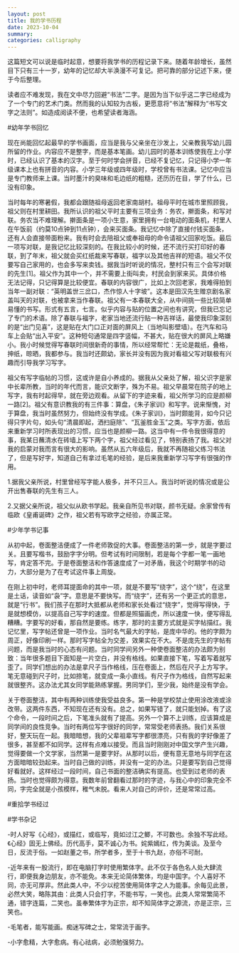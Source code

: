 ```yaml
---
layout: post
title: 我的学书历程
date: 2023-10-04
summary:
categories: calligraphy
---
```


这篇短文可以说是临时起意，想要将我学书的历程记录下来。随着年龄增长，虽然目下只有三十一岁，幼年的记忆却大半涣漫不可复记。把可靠的部分记述下来，便于今后整理。

读者应不难发现，我在文中尽力回避“书法”二字。是因为当下似乎这二字已经成为了一个专门的艺术门类。然而我的认知较为古板，更愿意将“书法”解释为“书写文字之法则”。如造成阅读不便，也希望读者海涵。

#幼年学书回忆

现在尚能回忆起最早的学书画面，应当是我与父亲坐在沙发上，父亲教我写幼儿园所留的作业。内容应不是整字，而是基本笔画。幼儿园时的基本训练使我在上小学时，已经认识了基本的汉字。至于何时学会拼音，已经不复记忆，只记得小学一年级课本上也有拼音的内容。小学三年级或四年级时，学校曾有书法课。记忆中应当是专门教师来上课。当时墨汁的臭味和毛边纸的粗糙，还历历在目，学了什么，已没有印象。

当时每年的寒暑假，我都会跟随祖母返回老家南胡村。祖母平时在城市里照顾我，祖父则在村里耕田。我所认识的祖父平时主要有三项业务：务农，擀面条，和写对联。务农当不难理解。擀面条是一项小生意，家里拥有一台电动的面条机，村里人在午饭前（约莫10点钟到11点钟），会来买面条。我记忆中除了直接付钱买面条，还有人会直接带面粉来。我有时会去陪祖父或奉祖母的命令请祖父回家吃饭。最后一项写对联，是我记忆比较深刻的。在我比较小的时候，还不流行买打印好的春联，到了年末，祖父就会买红纸裁来写春联，福字以及其他吉祥的短语。祖父不仅要写自己家用的，也会多写来卖钱。据我当时听说的情况，整村只有三个会写对联的先生[1]。祖父作为其中一个，并不需要上街叫卖，村民会到家来买。具体价格无法记得，只记得算是比较便宜。春联的内容很广，比如上次回老家，我难得拍到当年一副对联：“英明盖世三岔口，杰作惊人十字坡”。这本是田汉先生赠京剧名家盖叫天的对联，也被拿来当作春联。祖父有一本春联大全，从中间挑一些比较简单易懂的书写。形式有五言，七言。似乎内容与贴的位置之间也有讲究，但我已忘记了专门的术语。除了春联与福字，老家当地还流行贴一种吉祥话，最使我印象深刻的是“出门见喜”，这是贴在大门口正对面的屏风上（当地叫影壁墙）。在汽车和马车上会贴“出入平安”。这种短句通常是四字竖幅，不甚大，贴在很大的屏风上略嫌小。我小时候觉得写春联时间很新奇的事情，所以经常帮忙：无论是裁纸，叠格，抻纸，晾晒，我都参与。我当时还颇幼，家长并没有因为我对看祖父写对联极有兴趣而引导我学习写字。

祖父有写字临帖的习惯，这或许是自小养成的。据我从父亲处了解，祖父识字是家中长辈所教，当时的年代而言，能识文断字，殊为不易。祖父早晨常在院子的地上写字，我有时起得早，就在旁边观看。从留下的字迹来看，祖父所学习的应是颜柳一路[2]。祖父有意识教我的有三件事：算盘，《朱子家训》和写字。说来惭愧，对于算盘，我当时虽然努力，但始终没有学成。《朱子家训》，当时颇能背，如今只记得只字片句，如头句“清晨即起，洒扫庭除”、“瓦釜胜金玉”之类。写字方面，依后来重新学习时所表现出的习惯，应当也是颜柳一路。这当中有一件令我很得意的事，我某日蘸清水在砖墙上写下两个字，祖父经过看见了，特别表扬了我。祖父对我的启蒙对我而言有很大的影响。虽然从五六年级后，我就不再随祖父练习书法了，但是写好字，知道自己有拿过毛笔的经验，是后来我重新学习写字有很强的作用。

1.据我父亲所说，村里曾经写字能人极多，并不只三人。我当时听说的情况或是公开出售春联的先生有三人。

2.又据父亲所说，祖父似从欧书学起。我亲自所见书对联，颜书无疑。余家曾传有临欧《皇甫诞碑》之作，祖父若有写欧字之经验，亦属正常。

#少年学书记事

从初中起，卷面整洁便成了一件老师敦促的大事。卷面整洁的第一步，就是字要过关。且要写楷书，鼓励字字分明。但考试有时间限制，若是每个字都一笔一画地写，肯定答不完。于是卷面整洁和作答速度成了一对矛盾，我这个时期学书的动力，大部分是为了在考试这件事上周旋。

在刚上初中时，老师耳提面命的其中一项，就是不要写“绕字”，这个“绕”，在这里是土话，读音如“袅”字。意思是不要快写。而“绕字”，还有另一个更正式的意思，就是“行书”。我们孩子在那时大抵都从老师和家长处看过“绕字”，觉得写得快，于是就想模仿，以提高自己写字的速度。但都是照猫画虎，所以速度一快，便写得乱糟糟。字要写的好看，那自然是要练。练字，那时的主要方式就是买字帖描红。我记忆里，写字帖还曾是一项作业。当时名气最大的字帖，是庞中华的。他的字颇为周正，好像印刷一样。那时写字帖全为交差，效果实在不大。不是庞先生的字帖有问题，而是我当时的心态有问题。当时同学间另外一种使卷面整洁的办法颇为别致：当年很多题目下面知是一片空白，并没有格线。如果直接下笔，写着写着就写歪了。同学们想出的办法是拿尺子当作格线，压在卷面上，然后在尺子上方写字。笔无意碰到尺子时，比如捺笔，就变成一条小直线。有尺子作为格线，自然写起来就很整齐。这办法尤其女同学能熟练掌握。男同学们，至少我，始终是没有学会。

关于卷面整洁，其中有两种训练使我受益良多。第一种是学校禁止使用涂改液或涂改带。这两件东西，不知现在还有没有。总之，如果写错了，就只能划掉。有了这个命令，一段时间之后，下笔准头就有了提高。另外一个算不上训练，应该算成是同学间的良性竞争。当时有两位写字很好的同学，常常受老师表扬。我们关系很好，整天玩在一起。我暗暗想，我的父辈祖辈写字都很漂亮，只有我的字好像差了很多，甚至都不如同学。这样有点难以接受。而且当时刚刚对中国文学产生兴趣，觉得要做一个文学家，当然第一是要字好。从那时以后，便有意无意地与同学在这方面暗暗较劲起来。当时自己做的训练，并没有一定的办法。只是要写到自己觉得好看就好。这样经过一段时间，自己书面的整洁确实有提高。也受到过老师的表扬。当时也觉得颇为得意。我数年前曾翻看过那时的字迹，与我心中的印象完全不同，字完全就是小孩模样，稚气未脱。看来人对自己的评价，还是常常过高。

#重拾学书经过

#学书杂记

-时人好写《心经》，或描红，或临写，竟如过江之鲫，不可数也。余独不写此经。《心经》固无上佛经。历代高手，莫不诚心为书。姹紫嫣红，传为美谈。及至今日，反流于俗。一如赵董之书，所学者多，至于十书九赵，亦俗不可耐。

-近年来有一股流行，即在电脑打字时使用繁体字。此不仅于各色名人处大肆流行，即便我身边朋友，亦不能免。本来无论简体繁体，均是中国字。个人喜好不同，亦无可厚非。然此类人中，不少以挖苦使用简体字之人为能事。余每见此景，必然大笑，略陈其由：此类人只会打字，不能书写，一笑也。此类人常常繁简不通，错字连篇，二笑也。虽奉繁体字为正宗，却不知简体字之源流，亦是正宗，三笑也。

-毛笔者，能写能画。痴迷写碑之士，常常流于画字。

-小字愈精，大字愈病。有心祛病，必须勉强努力。
